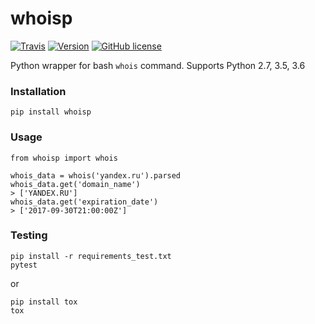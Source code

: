# whoisp

[![Travis](https://api.travis-ci.org/amureki/whoisp.svg?branch=master)](https://travis-ci.org/amureki/whoisp)
[![Version](https://img.shields.io/pypi/v/whoisp.svg)](https://pypi.python.org/pypi/whoisp/)
[![GitHub license](https://img.shields.io/badge/license-MIT-blue.svg)](https://raw.githubusercontent.com/amureki/whoisp/master/LICENSE)


Python wrapper for bash `whois` command.
Supports Python 2.7, 3.5, 3.6

### Installation

	pip install whoisp


### Usage

    from whoisp import whois

    whois_data = whois('yandex.ru').parsed
    whois_data.get('domain_name')
    > ['YANDEX.RU']
    whois_data.get('expiration_date')
    > ['2017-09-30T21:00:00Z']

### Testing

    pip install -r requirements_test.txt
    pytest

or

    pip install tox
    tox
